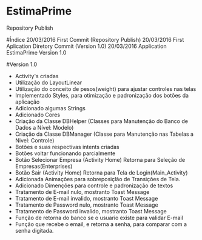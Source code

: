 # EstimaPrime
Repository Publish

#Índice
20/03/2016   First Commit (Repository Publish)
20/03/2016   First Aplication Diretory Commit (Version 1.0)
20/03/2016   Application EstimaPrime Version 1.0

#Version 1.0
- Activity's criadas
- Utilização do LayoutLinear
- Utilização do conceito de pesos(weight) para ajustar controles nas telas
- Implementado Styles, para otimização e padronização dos botões da aplicação
- Adicionado algumas Strings
- Adicionado Cores
- Criação da Classe DBHelper (Classes para Manutenção do Banco de Dados a Nível: Modelo)
- Criação da Classe DBManager (Classe para Manutenção nas Tabelas a Nivel: Controle)
- Botões e suas respectivas intents criadas
- Botões voltar funcionando parcialmente
- Botão Selecionar Empresa (Activity Home) Retorna para Seleção de Empresas(Enterprises)
- Botão Sair (Activity Home) Retorna para Tela de Login(Main_Activity)
- Adicionada Animações para sobreposiçlão de Transições de Tela.
- Adicionado Dimenções para controle e padronização de textos
- Tratamento de E-mail nulo, mostranto Toast Message
- Tratamento de E-mail invalido, mostranto Toast Message
- Tratamento de Password nulo, mostranto Toast Message
- Tratamento de Password invalido, mostranto Toast Message
- Função de retorna do banco se o usuario existe para validar E-mail
- Função que recebe o email, e retorna a senha, para comparar com a senha digitada.

